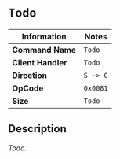 # `Todo`

| Information               | Notes |
|---                        |---    |
| **Command Name**          | `Todo` |
| **Client Handler**        | `Todo` |
| **Direction**             | `S -> C` |
| **OpCode**                | `0x0081` |
| **Size**                  | `Todo` |

## Description

_Todo._
